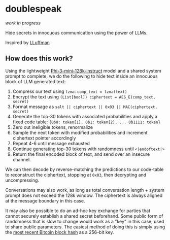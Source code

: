 # doublespeak
_work in progress_

Hide secrets in innocuous communication using the power of LLMs.

Inspired by [LLuffman](https://botnoise.org/~pokes/lluffman/)

## How does this work?

Using the lightweight [Phi-3-mini-128k-instruct](https://huggingface.co/microsoft/Phi-3-mini-128k-instruct) model and a shared system prompt to complete, we do the following to hide text inside an innocuous block of LLM generated text:

1. Compress our text using `lzma`: `comp_text = lzma(text)`
2. Encrypt the text using `(List[bool]) ciphertext = AES_E(comp_text, secret)`
3. Format message as `salt || ciphertext || 0x03 || MAC(ciphertext, secret)`
4. Generate the top-30 tokens with associated probabilities and apply a fixed code table: `{0b0: token[1], 0b1: token[2], ... 0b1111: token}`
5. Zero out ineligible tokens, renormalize
6. Sample the next token with modified probabilities and increment ciphertext pointer accordingly
7. Repeat 4-6 until message exhausted
8. Continue generating top-30 tokens with randomness until `<|endoftext|>`
9. Return the final encoded block of text, and send over an insecure channel.

We can then decode by reverse-matching the predictions to our code-table to reconstruct the ciphertext, stopping at `0x03`, then decrypting and uncompressing.

Conversations may also work, as long as total conversation length + system prompt does not exceed the 128k window. The ciphertext is always aligned at the message boundary in this case.

It may also be possible to do an ad-hoc key exchange for parties that cannot securely establish a shared secret beforehand. Some public form of randomness that is slow to change would work as a "key" in this case, used to share public parameters. The easiest method of doing this is simply using the [most recent Bitcoin block hash](https://blockchair.com/bitcoin/blocks) as a 256-bit key.